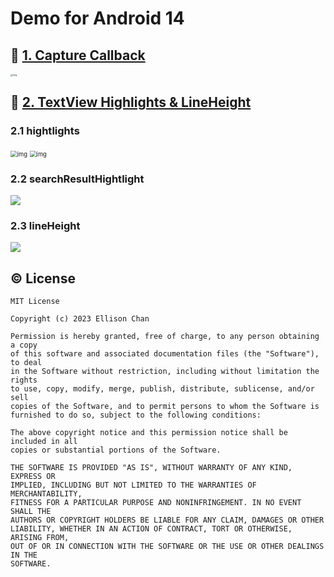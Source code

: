 # Demo for Android 14

## :camera_flash: [1. Capture Callback](https://github.com/ellisonchan/AndroidUDemo/blob/main/app/src/main/java/com/ellison/demo/capture/)

<img src="https://p9-juejin.byteimg.com/tos-cn-i-k3u1fbpfcp/b5b1f91ec43244c392f0518ed99635c1~tplv-k3u1fbpfcp-zoom-in-crop-mark:1512:0:0:0.awebp?" alt="img" style="zoom: 25%;" />

## :memo: [2. TextView Highlights & LineHeight](https://github.com/ellisonchan/AndroidUDemo/blob/main/app/src/main/java/com/ellison/demo/textView/)

### 2.1 hightlights

<img src="https://p1-juejin.byteimg.com/tos-cn-i-k3u1fbpfcp/d1dfcd45a4ff4f90ab1d453e854fd51d~tplv-k3u1fbpfcp-zoom-in-crop-mark:1512:0:0:0.awebp?" alt="img" style="zoom:67%;" />

<img src="https://p3-juejin.byteimg.com/tos-cn-i-k3u1fbpfcp/5a7f4dc64f324c34bfb702197225c1e2~tplv-k3u1fbpfcp-zoom-in-crop-mark:1512:0:0:0.awebp?" alt="img" style="zoom:67%;" />

### 2.2 searchResultHightlight

![](https://pic1.imgdb.cn/item/64685dbbe03e90d874a1b88f.gif)

### 2.3 lineHeight

![](https://pic1.imgdb.cn/item/64685dbbe03e90d874a1b86b.gif)

## :copyright: License                                                                                                                                                                                                                    

```
MIT License

Copyright (c) 2023 Ellison Chan

Permission is hereby granted, free of charge, to any person obtaining a copy
of this software and associated documentation files (the "Software"), to deal
in the Software without restriction, including without limitation the rights
to use, copy, modify, merge, publish, distribute, sublicense, and/or sell
copies of the Software, and to permit persons to whom the Software is
furnished to do so, subject to the following conditions:

The above copyright notice and this permission notice shall be included in all
copies or substantial portions of the Software.

THE SOFTWARE IS PROVIDED "AS IS", WITHOUT WARRANTY OF ANY KIND, EXPRESS OR
IMPLIED, INCLUDING BUT NOT LIMITED TO THE WARRANTIES OF MERCHANTABILITY,
FITNESS FOR A PARTICULAR PURPOSE AND NONINFRINGEMENT. IN NO EVENT SHALL THE
AUTHORS OR COPYRIGHT HOLDERS BE LIABLE FOR ANY CLAIM, DAMAGES OR OTHER
LIABILITY, WHETHER IN AN ACTION OF CONTRACT, TORT OR OTHERWISE, ARISING FROM,
OUT OF OR IN CONNECTION WITH THE SOFTWARE OR THE USE OR OTHER DEALINGS IN THE
SOFTWARE.
```
